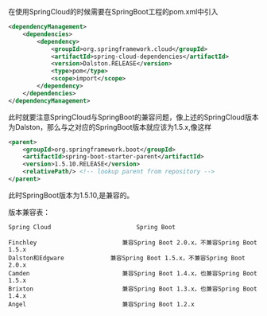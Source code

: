 在使用SpringCloud的时候需要在SpringBoot工程的pom.xml中引入
```xml
<dependencyManagement>
    <dependencies>
        <dependency>
            <groupId>org.springframework.cloud</groupId>
            <artifactId>spring-cloud-dependencies</artifactId>
            <version>Dalston.RELEASE</version>
            <type>pom</type>
            <scope>import</scope>
        </dependency>
    </dependencies>
</dependencyManagement>
```
此时就要注意SpringCloud与SpringBoot的兼容问题，像上述的SpringCloud版本为Dalston，那么与之对应的SpringBoot版本就应该为1.5.x,像这样
```xml
<parent>
    <groupId>org.springframework.boot</groupId>
    <artifactId>spring-boot-starter-parent</artifactId>
    <version>1.5.10.RELEASE</version>
    <relativePath/> <!-- lookup parent from repository -->
</parent>
```
此时SpringBoot版本为1.5.10,是兼容的。

版本兼容表：
```
Spring Cloud	                    Spring Boot

Finchley	                    兼容Spring Boot 2.0.x，不兼容Spring Boot 1.5.x
Dalston和Edgware	            兼容Spring Boot 1.5.x，不兼容Spring Boot 2.0.x
Camden	                        兼容Spring Boot 1.4.x，也兼容Spring Boot 1.5.x
Brixton	                        兼容Spring Boot 1.3.x，也兼容Spring Boot 1.4.x
Angel	                        兼容Spring Boot 1.2.x
```